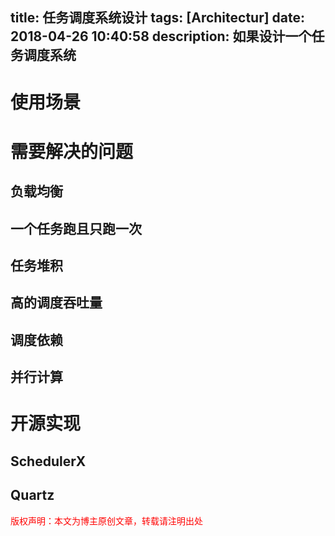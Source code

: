 title: 任务调度系统设计
tags: [Architectur]
date: 2018-04-26 10:40:58
description: 如果设计一个任务调度系统
---



# 使用场景



# 需要解决的问题

## 负载均衡

## 一个任务跑且只跑一次

## 任务堆积

## 高的调度吞吐量

## 调度依赖

## 并行计算





# 开源实现

## SchedulerX

## Quartz



<font color="#FF0000">版权声明：本文为博主原创文章，转载请注明出处</font>